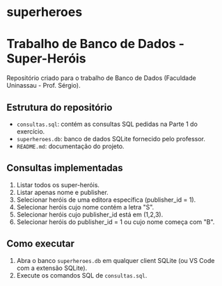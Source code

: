 # superheroes

# Trabalho de Banco de Dados - Super-Heróis

Repositório criado para o trabalho de Banco de Dados (Faculdade Uninassau - Prof. Sérgio).

## Estrutura do repositório
- `consultas.sql`: contém as consultas SQL pedidas na Parte 1 do exercício.
- `superheroes.db`: banco de dados SQLite fornecido pelo professor.
- `README.md`: documentação do projeto.

## Consultas implementadas
1. Listar todos os super-heróis.
2. Listar apenas nome e publisher.
3. Selecionar heróis de uma editora específica (publisher_id = 1).
4. Selecionar heróis cujo nome contém a letra "S".
5. Selecionar heróis cujo publisher_id está em (1,2,3).
6. Selecionar heróis do publisher_id = 1 ou cujo nome começa com "B".

## Como executar
1. Abra o banco `superheroes.db` em qualquer client SQLite (ou VS Code com a extensão SQLite).
2. Execute os comandos SQL de `consultas.sql`.

